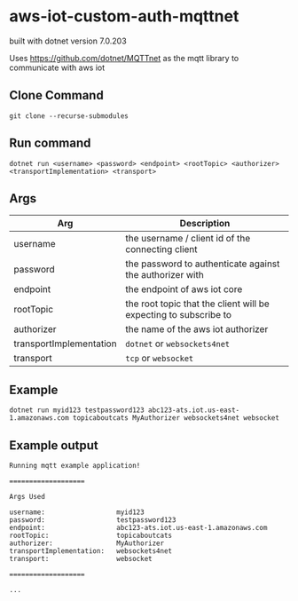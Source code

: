 # aws-iot-custom-auth-mqttnet

built with dotnet version 7.0.203

Uses https://github.com/dotnet/MQTTnet as the mqtt library to communicate with aws iot

## Clone Command

```
git clone --recurse-submodules
```

## Run command

```
dotnet run <username> <password> <endpoint> <rootTopic> <authorizer> <transportImplementation> <transport>
```

## Args

| Arg | Description |
| ----------- | ----------- |
| username | the username / client id of the connecting client |
| password | the password to authenticate against the authorizer with |
| endpoint | the endpoint of aws iot core |
| rootTopic | the root topic that the client will be expecting to subscribe to |
| authorizer | the name of the aws iot authorizer |
| transportImplementation | `dotnet` or `websockets4net` |
| transport | `tcp` or `websocket` |

## Example

```
dotnet run myid123 testpassword123 abc123-ats.iot.us-east-1.amazonaws.com topicaboutcats MyAuthorizer websockets4net websocket
```

## Example output

```
Running mqtt example application!

===================

Args Used

username:                  myid123
password:                  testpassword123
endpoint:                  abc123-ats.iot.us-east-1.amazonaws.com
rootTopic:                 topicaboutcats
authorizer:                MyAuthorizer
transportImplementation:   websockets4net
transport:                 websocket

===================

...
```